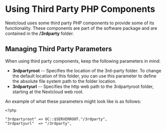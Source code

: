 Using Third Party PHP Components
================================

Nextcloud uses some third party PHP components to provide some of its
functionality. These components are part of the software package and are
contained in the **/3rdparty** folder.

Managing Third Party Parameters
-------------------------------

When using third party components, keep the following parameters in
mind:

-   **3rdpartyroot** -- Specifies the location of the 3rd-party folder.
    To change the default location of this folder, you can use this
    parameter to define the absolute file system path to the
    folder location.
-   **3rdpartyurl** -- Specifies the http web path to the 3rdpartyroot
    folder, starting at the Nextcloud web root.

An example of what these parameters might look like is as follows:

    <?php

    "3rdpartyroot" => OC::$SERVERROOT."/3rdparty",
    "3rdpartyurl"  => "/3rdparty",
